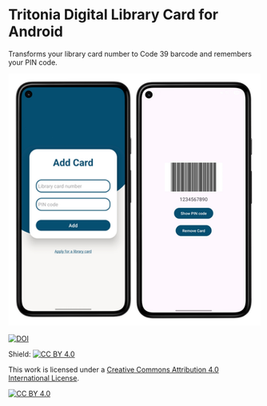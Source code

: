 # Tritonia Digital Library Card for Android

Transforms your library card number to Code 39 barcode and remembers your PIN code.

![alt text](images/tritonia-digital-library-card-for-android.png)

[![DOI](https://zenodo.org/badge/DOI/10.5281/zenodo.16959287.svg)](https://doi.org/10.5281/zenodo.16959287)

Shield: [![CC BY 4.0][cc-by-shield]][cc-by]

This work is licensed under a
[Creative Commons Attribution 4.0 International License][cc-by].

[![CC BY 4.0][cc-by-image]][cc-by]

[cc-by]: http://creativecommons.org/licenses/by/4.0/
[cc-by-image]: https://i.creativecommons.org/l/by/4.0/88x31.png
[cc-by-shield]: https://img.shields.io/badge/License-CC%20BY%204.0-lightgrey.svg
